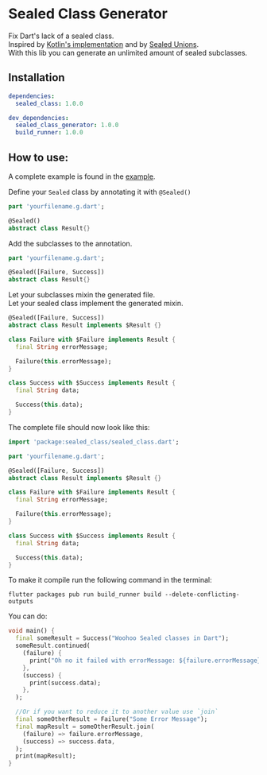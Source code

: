 # Sealed Class Generator

Fix Dart's lack of a sealed class.  
Inspired by [Kotlin's implementation](https://kotlinlang.org/docs/reference/sealed-classes.html) and by [Sealed Unions](https://pub.dev/packages/sealed_unions).  
With this lib you can generate an unlimited amount of sealed subclasses.

## Installation

```yaml
dependencies:
  sealed_class: 1.0.0

dev_dependencies:
  sealed_class_generator: 1.0.0
  build_runner: 1.0.0
```

## How to use:

A complete example is found in the [example](https://github.com/timrijckaert/sealed_class_generator/tree/master/example).  

Define your `Sealed` class by annotating it with `@Sealed()`  

```dart
part 'yourfilename.g.dart';

@Sealed()
abstract class Result{}
```

Add the subclasses to the annotation.   

```dart
part 'yourfilename.g.dart';

@Sealed([Failure, Success])
abstract class Result{}
```

Let your subclasses mixin the generated file.  
Let your sealed class implement the generated mixin.

```dart
@Sealed([Failure, Success])
abstract class Result implements $Result {}

class Failure with $Failure implements Result {
  final String errorMessage;

  Failure(this.errorMessage);
}

class Success with $Success implements Result {
  final String data;

  Success(this.data);
}
```

The complete file should now look like this:  

````dart
import 'package:sealed_class/sealed_class.dart';

part 'yourfilename.g.dart';

@Sealed([Failure, Success])
abstract class Result implements $Result {}

class Failure with $Failure implements Result {
  final String errorMessage;

  Failure(this.errorMessage);
}

class Success with $Success implements Result {
  final String data;

  Success(this.data);
}
````

To make it compile run the following command in the terminal:  

```shell script
flutter packages pub run build_runner build --delete-conflicting-outputs
```

You can do:  

```dart
void main() {
  final someResult = Success("Woohoo Sealed classes in Dart");
  someResult.continued(
    (failure) {
      print("Oh no it failed with errorMessage: ${failure.errorMessage}");
    },
    (success) {
      print(success.data);
    },
  );

  //Or if you want to reduce it to another value use `join`
  final someOtherResult = Failure("Some Error Message");
  final mapResult = someOtherResult.join(
    (failure) => failure.errorMessage,
    (success) => success.data,
  );
  print(mapResult);
}
```
